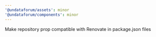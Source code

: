 ```yaml
---
'@undataforum/assets': minor
'@undataforum/components': minor
---
```


Make repository prop compatible with Renovate in package.json files
